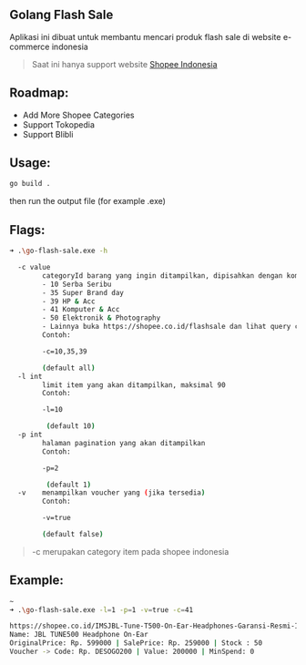 ## Golang Flash Sale

Aplikasi ini dibuat untuk membantu mencari produk flash sale di website e-commerce indonesia

> Saat ini hanya support website [Shopee Indonesia](https://shopee.co.id)

## Roadmap:
- Add More Shopee Categories
- Support Tokopedia
- Support Blibli

## Usage:
```bash
go build .
```

then run the output file (for example .exe)

## Flags:
```bash
➜ .\go-flash-sale.exe -h

  -c value
        categoryId barang yang ingin ditampilkan, dipisahkan dengan koma (,)
        - 10 Serba Seribu
        - 35 Super Brand day
        - 39 HP & Acc
        - 41 Komputer & Acc
        - 50 Elektronik & Photography
        - Lainnya buka https://shopee.co.id/flashsale dan lihat query categoryId=? ketika memilih salah satu kategory
        Contoh:

        -c=10,35,39

        (default all)
  -l int
        limit item yang akan ditampilkan, maksimal 90
        Contoh:

        -l=10

         (default 10)
  -p int
        halaman pagination yang akan ditampilkan
        Contoh:

        -p=2

         (default 1)
  -v    menampilkan voucher yang (jika tersedia)
        Contoh:

        -v=true

        (default false)
```

> -c merupakan category item pada shopee indonesia

## Example:

```bash
~
➜ .\go-flash-sale.exe -l=1 -p=1 -v=true -c=41

https://shopee.co.id/IMSJBL-Tune-T500-On-Ear-Headphones-Garansi-Resmi-IMS-i.28615794.3865204840
Name: JBL TUNE500 Headphone On-Ear
OriginalPrice: Rp. 599000 | SalePrice: Rp. 259000 | Stock : 50
Voucher -> Code: Rp. DESOGO200 | Value: 200000 | MinSpend: 0
```